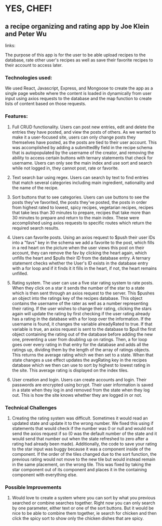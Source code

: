 # YES, CHEF!
## a recipe organizing and rating app by Joe Klein and Peter Wu

links: 

The purpose of this app is for the user to be able upload recipes to the database, rate other user's recipes as well as save their favorite recipes to their account to access later.

### Technologies used:

We used React, Javascript, Express, and Mongoose to create the app as a single page website where the content is loaded in dynamically from user input using axios requests to the database and the map function to create lists of content based on those requests.

### Features:

1) Full CRUD functionality. Users can post new entries, edit and delete the entries they have posted, and view the posts of others. As we wanted to make it a user-focused site, users can only change posts they themselves have posted, as the posts are tied to their user account. This was accomplished by adding a submittedBy field in the recipe schema that is autopopulated by the username of the creator, and removing the ability to access certain buttons with ternary statements that check for username. Users can only see the main index and use sort and search while not logged in, they cannot post, rate or favorite. 

2) Text search bar using regex. Users can search by text to find entries that match several categories including main ingredient, nationality and the name of the recipe. 

3) Sort buttons that to see categories. Users can use buttons to see the posts they've favorited, the posts they've posted, the posts in order from highest rated to lowest, spicy recipes, vegetarian recipes, recipes that take less than 30 minutes to prepare, recipes that take more than 30 minutes to prepare and return to the main index. These were accomplished using axios requests to specific routes which return the required search results.

3) Users can favorite posts. Using an axios request to $push their user IDs into a "favs" key in the schema we add a favorite to the post, which fills in a red heart on the picture when the user views this post on their account, they can remove the fav by clicking the heart again, which unfills the heart and $pulls their ID from the database entry. A ternary statement checks whether the User's ID exists in the database entry with a for loop and if it finds it it fills in the heart, if not, the heart remains unfilled. 

4) Rating system. The user can use a five star rating system to rate posts. When they click on a star it sends the number of the star to a state which is then sent through an axios request to the server. This $pushes an object into the ratings key of the recipes database. This object contains the username of the rater as well as a number representing their rating. If the user wishes to change their rating, clicking the stars again will update the rating by first checking if the user rating already has a rating in the database with a for loop over the information. If the username is found, it changes the variable alreadyRated to true. If that variable is true, an axios request is sent to the database to $pull the first object containing the rating out of the database before adding the new one, preventing a user from doubling up on ratings. Then, a for loop goes over every rating in that entry for the database and adds all the ratings up, dividing them by the length of the array of ratings objects. This returns the average rating which we then set to a state. When that state changes a use effect updates the avgRating key in the recipes database which we then can use to sort by highest to lowest rating in the site. This average rating is displayed on the index tiles.

5) User creation and login. Users can create accounts and login. Their passwords are encrypted using bcrypt. Their user information is saved in a state when they log in and removed from the state when they log out. This is how the site knows whether they are logged in or not. 

### Technical Challenges

1) Creating the rating system was difficult. Sometimes it would read an updated state and update it to the wrong number. We fixed this using if statements that would check if the number was 0 or null and would not send the axios request if so (0 was the default number of the state and it would send that number out when the state refreshed to zero after a rating had already been made). Additionally, the code to save your rating to the star input was buggy because it was a component inside of the component. If the order of the tiles changed due to the sort function, the previous rating would not move to the new tile but would instead remain in the same placement, on the wrong tile. This was fixed by taking the star component out of its component and places it in the containing component with everything else.

### Possible Improvements

1) Would love to create a system where you can sort by what you previous searched or combine searches together. Right now you can only search by one parameter, either text or one of the sort buttons. But it would be nice to be able to combine them together, ie search for chicken and then click the spicy sort to show only the chicken dishes that are spicy.



